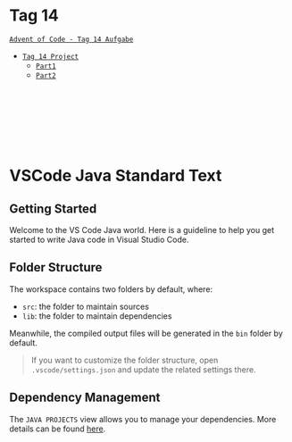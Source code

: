 # Tag 14
[`Advent of Code - Tag 14 Aufgabe`](https://adventofcode.com/2021/day/14)
* [`Tag 14 Project`](https://github.com/BAGProgrammierrunde/AOC/tree/master/FabianS/Tage/N_Vierzehnter)
    * [`Part1`](https://github.com/BAGProgrammierrunde/AOC/tree/master/FabianS/Tage/N_Vierzehnter/src/App.java)
    * [`Part2`](https://github.com/BAGProgrammierrunde/AOC/tree/master/FabianS/Tage/N_Vierzehnter/src/App2.java)
<br>
<br>
<br>
<br>
<br>
<br>

# VSCode Java Standard Text

## Getting Started

Welcome to the VS Code Java world. Here is a guideline to help you get started to write Java code in Visual Studio Code.

## Folder Structure

The workspace contains two folders by default, where:

- `src`: the folder to maintain sources
- `lib`: the folder to maintain dependencies

Meanwhile, the compiled output files will be generated in the `bin` folder by default.

> If you want to customize the folder structure, open `.vscode/settings.json` and update the related settings there.

## Dependency Management

The `JAVA PROJECTS` view allows you to manage your dependencies. More details can be found [here](https://github.com/microsoft/vscode-java-dependency#manage-dependencies).
